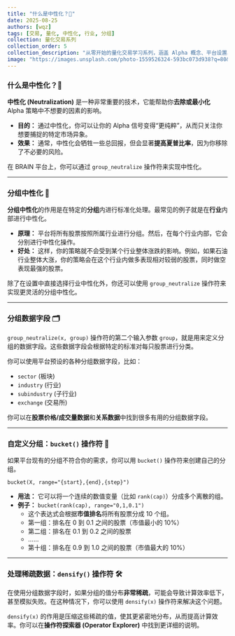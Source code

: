 ```yaml
---
title: "什么是中性化？🎯"
date: 2025-08-25
authors: [wqz]
tags: [交易, 量化, 中性化, 行业, 分组]
collection: 量化交易系列
collection_order: 5
collection_description: "从零开始的量化交易学习系列，涵盖 Alpha 概念、平台设置、股票池、仓位与中性化、技术分析与PV数据、基本面与期权等，配合实操思路帮助你构建体系化认知。"
image: "https://images.unsplash.com/photo-1559526324-593bc073d938?q=80&w=1200&auto=format&fit=crop"
---
```


### **什么是中性化？🎯**

**中性化 (Neutralization)** 是一种非常重要的技术，它能帮助你**去除或最小化** Alpha 策略中不想要的因素的影响。

- **目的：** 通过中性化，你可以让你的 Alpha 信号变得“更纯粹”，从而只关注你想要捕捉的特定市场异象。
- **效果：** 通常，中性化会牺牲一些总回报，但会显著**提高夏普比率**，因为你移除了不必要的风险。

在 BRAIN 平台上，你可以通过 `group_neutralize` 操作符来实现中性化。

------

### **分组中性化 🤝**

**分组中性化**的作用是在特定的**分组**内进行标准化处理。最常见的例子就是在**行业**内部进行中性化。

- **原理：** 平台将所有股票按照所属行业进行分组。然后，在每个行业内部，它会分别进行中性化操作。
- **好处：** 这样，你的策略就不会受到某个行业整体涨跌的影响。例如，如果石油行业整体大涨，你的策略会在这个行业内做多表现相对较弱的股票，同时做空表现最强的股票。

除了在设置中直接选择行业中性化外，你还可以使用 `group_neutralize` 操作符来实现更灵活的分组中性化。

------

### **分组数据字段 🗂️**

`group_neutralize(x, group)` 操作符的第二个输入参数 `group`，就是用来定义分组的数据字段。这些数据字段会根据特定的标准对每只股票进行分类。

你可以使用平台预设的各种分组数据字段，比如：

- `sector` (板块)
- `industry` (行业)
- `subindustry` (子行业)
- `exchange` (交易所)

你可以在**股票价格/成交量数据**和**关系数据**中找到很多有用的分组数据字段。

------

### **自定义分组：`bucket()` 操作符 🛒**

如果平台现有的分组不符合你的需求，你可以用 `bucket()` 操作符来创建自己的分组。

```
bucket(X, range="{start},{end},{step}")
```

- **用法：** 它可以将一个连续的数值变量（比如 `rank(cap)`）分成多个离散的组。
- **例子：** `bucket(rank(cap), range="0,1,0.1")`
  - 这个表达式会根据**市值排名**将所有股票分成 10 个组。
  - 第一组：排名在 0 到 0.1 之间的股票（市值最小的 10%）
  - 第二组：排名在 0.1 到 0.2 之间的股票
  - ……
  - 第十组：排名在 0.9 到 1.0 之间的股票（市值最大的 10%）

------

### **处理稀疏数据：`densify()` 操作符 🛠️**

在使用分组数据字段时，如果分组的值分布**非常稀疏**，可能会导致计算效率低下，甚至模拟失败。在这种情况下，你可以使用 `densify(x)` 操作符来解决这个问题。

`densify(x)` 的作用是压缩这些稀疏的值，使其更紧密地分布，从而提高计算效率。你可以在**操作符探索器 (Operator Explorer)** 中找到更详细的说明。